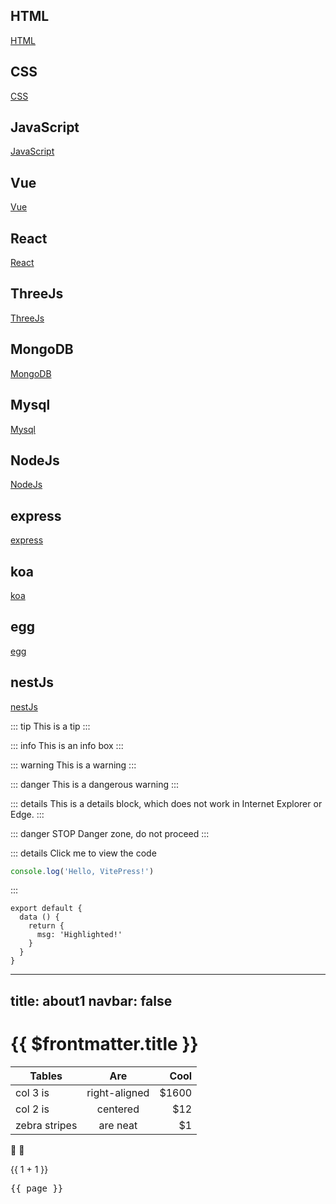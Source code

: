 ## HTML
[HTML](../client/javaScript/index.md)
## CSS
[CSS](../client/javaScript/index.md)
## JavaScript
[JavaScript](../client/javaScript/index.md)
## Vue
[Vue](../client/javaScript/index.md)
## React
[React](../client/javaScript/index.md)
## ThreeJs
[ThreeJs](../client/javaScript/index.md)
## MongoDB
[MongoDB](../client/javaScript/index.md)
## Mysql
[Mysql](../client/javaScript/index.md)
## NodeJs
[NodeJs](../client/javaScript/index.md)
## express
[express](../client/javaScript/index.md)
## koa
[koa](../client/javaScript/index.md)
## egg
[egg](../client/javaScript/index.md)
## nestJs
[nestJs](../client/javaScript/index.md)




::: tip
This is a tip
:::

::: info
This is an info box
:::

::: warning
This is a warning
:::

::: danger
This is a dangerous warning
:::

::: details
This is a details block, which does not work in Internet Explorer or Edge.
:::


::: danger STOP
Danger zone, do not proceed
:::

::: details Click me to view the code
```js
console.log('Hello, VitePress!')
```
:::


```js{4}
export default {
  data () {
    return {
      msg: 'Highlighted!'
    }
  }
}
```

---
title: about1
navbar: false
---


# {{ $frontmatter.title }}


| Tables        | Are           | Cool  |
| ------------- |:-------------:| -----:|
| col 3 is      | right-aligned | $1600 |
| col 2 is      | centered      |   $12 |
| zebra stripes | are neat      |    $1 |

:tada: :100:

{{ 1 + 1 }}

<script setup>
import { useData } from 'vitepress'
const { page } = useData()
</script>

<pre>{{ page }}</pre>